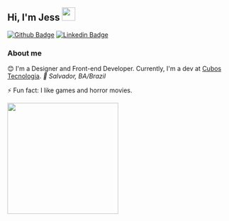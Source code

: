 ## Hi, I'm Jess   <img src="https://pic.chinesefontdesign.com/uploads/2018/02/chinesefontdesign.com-2018-02-17_05-40-13_240701.gif" width="30px">

<!--
**jessneri/jessneri** is a ✨ _special_ ✨ repository because its `README.md` (this file) appears on your GitHub profile.

Here are some ideas to get you started:

- 🔭 I’m currently working on ...
- 🌱 I’m currently learning ...
- 👯 I’m looking to collaborate on ...
- 🤔 I’m looking for help with ...
- 💬 Ask me about ...
- 📫 How to reach me: ...
- 😄 Pronouns: ...
- ⚡ Fun fact: ...
-->

</div>

[![Github Badge](https://img.shields.io/badge/-Github-000?style=flat-square&logo=Github&logoColor=white&link=https://github.com/jessneri)](https://github.com/jessneri)
[![Linkedin Badge](https://img.shields.io/badge/-LinkedIn-blue?style=flat-square&logo=Linkedin&logoColor=white&link=https://www.linkedin.com/in/jessicaneri/)](https://www.linkedin.com/in/jessicaneri/)

### About me
:blush: I'm a Designer and Front-end Developer. Currently, I'm a dev at [Cubos Tecnologia](https://cubos.io/).
<i>:round_pushpin: Salvador, BA/Brazil</i>

⚡ Fun fact: I like games and horror movies.

<img src="https://media.giphy.com/media/Xb7YboVOJOhcOmrnwI/giphy.gif" width="250px">

 
